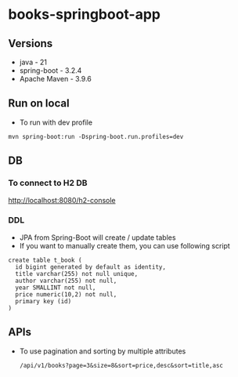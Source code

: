 # books-springboot-app

## Versions
- java - 21
- spring-boot - 3.2.4
- Apache Maven - 3.9.6

## Run on local
- To run with dev profile

```
mvn spring-boot:run -Dspring-boot.run.profiles=dev
```

## DB

### To connect to H2 DB
[http://localhost:8080/h2-console](http://localhost:8080/h2-console)

### DDL
- JPA from Spring-Boot will create / update tables
- If you want to manually create them, you can use following script

```
create table t_book (
  id bigint generated by default as identity,
  title varchar(255) not null unique,
  author varchar(255) not null,
  year SMALLINT not null,
  price numeric(10,2) not null,
  primary key (id)
)
```

## APIs

- To use pagination and sorting by multiple attributes

    ```
    /api/v1/books?page=3&size=8&sort=price,desc&sort=title,asc
    ```
